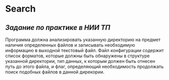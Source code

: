 # Search
*Задание по практике в НИИ ТП*
---
Программа должна анализировать указанную директорию на предмет наличия определенных файлов и записывать необходимую информацию в выходной
текстовый файл. Файл конфигурации содержит список форматов, которые должны быть обнаружены в структуре указанной директории, тип данных, к
которым должен быть отнесен путь до этого файла, и флаг, определяющий необходимость продолжать поиск подобных файлов в данной дирекории.
